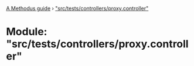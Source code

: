 [A Methodus guide](../README.md) › ["src/tests/controllers/proxy.controller"](_src_tests_controllers_proxy_controller_.md)

# Module: "src/tests/controllers/proxy.controller"


